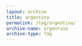 ```yaml
---
layout: archive
title: argentina
permalink: /tag/argentina/
archive-name: argentina
archive-type: Tag
---
```

